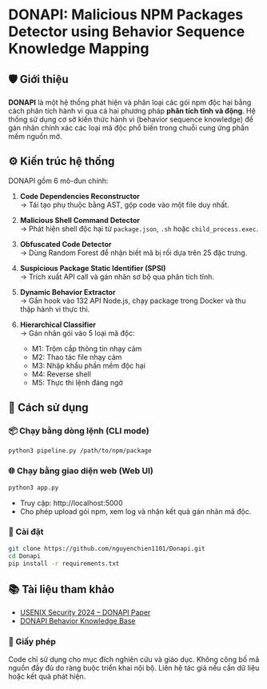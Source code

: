 # DONAPI: Malicious NPM Packages Detector using Behavior Sequence Knowledge Mapping

## 🛡️ Giới thiệu

**DONAPI** là một hệ thống phát hiện và phân loại các gói npm độc hại bằng cách phân tích hành vi qua cả hai phương pháp **phân tích tĩnh và động**. Hệ thống sử dụng cơ sở kiến thức hành vi (behavior sequence knowledge) để gán nhãn chính xác các loại mã độc phổ biến trong chuỗi cung ứng phần mềm nguồn mở.

## ⚙️ Kiến trúc hệ thống

DONAPI gồm 6 mô-đun chính:

1. **Code Dependencies Reconstructor**  
   → Tái tạo phụ thuộc bằng AST, gộp code vào một file duy nhất.

2. **Malicious Shell Command Detector**  
   → Phát hiện shell độc hại từ `package.json`, `.sh` hoặc `child_process.exec`.

3. **Obfuscated Code Detector**  
   → Dùng Random Forest để nhận biết mã bị rối dựa trên 25 đặc trưng.

4. **Suspicious Package Static Identifier (SPSI)**  
   → Trích xuất API call và gán nhãn sơ bộ qua phân tích tĩnh.

5. **Dynamic Behavior Extractor**  
   → Gắn hook vào 132 API Node.js, chạy package trong Docker và thu thập hành vi thực thi.

6. **Hierarchical Classifier**  
   → Gán nhãn gói vào 5 loại mã độc:  
      - M1: Trộm cắp thông tin nhạy cảm  
      - M2: Thao tác file nhạy cảm  
      - M3: Nhập khẩu phần mềm độc hại  
      - M4: Reverse shell  
      - M5: Thực thi lệnh đáng ngờ

## 🚀 Cách sử dụng

### 📦 Chạy bằng dòng lệnh (CLI mode)

```bash
python3 pipeline.py /path/to/npm/package
```
### 🌐 Chạy bằng giao diện web (Web UI) 
```bash
python3 app.py
```
- Truy cập: http://localhost:5000
- Cho phép upload gói npm, xem log và nhận kết quả gán nhãn mã độc.
### 📂 Cài đặt
```bash
git clone https://github.com/nguyenchien1101/Donapi.git
cd Donapi
pip install -r requirements.txt
```
## 📚 Tài liệu tham khảo
- [USENIX Security 2024 – DONAPI Paper](https://www.usenix.org/conference/usenixsecurity24/presentation/huang-cheng)
- [DONAPI Behavior Knowledge Base](https://das-lab.github.io/Donapi/)
### 📜 Giấy phép 
Code chỉ sử dụng cho mục đích nghiên cứu và giáo dục. Không công bố mã nguồn đầy đủ do ràng buộc triển khai nội bộ. Liên hệ tác giả nếu cần dữ liệu hoặc kết quả phát hiện.
